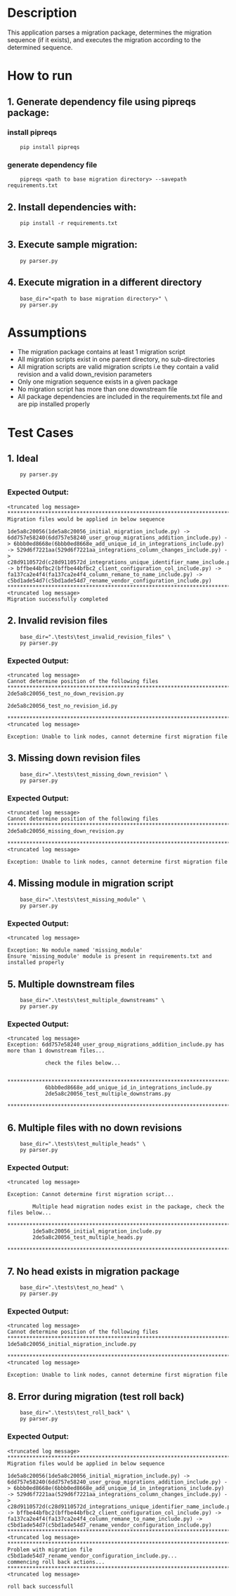 # Description

This application parses a migration package, determines the migration sequence (if it exists), and executes the migration according to the determined sequence.


# How to run

## 1. Generate dependency file using pipreqs package:

### install pipreqs
        pip install pipreqs

### generate dependency file
        pipreqs <path to base migration directory> --savepath requirements.txt

## 2. Install dependencies with:
        pip install -r requirements.txt

## 3. Execute sample migration:
        py parser.py

## 4. Execute migration in a different directory
        base_dir="<path to base migration directory>" \
        py parser.py


# Assumptions
- The migration package contains at least 1 migration script
- All migration scripts exist in one parent directory, no sub-directories
- All migration scripts are valid migration scripts i.e they contain a valid revision and a valid down_revision parameters
- Only one migration sequence exists in a given package
- No migration script has more than one downstream file
- All package dependencies are included in the requirements.txt file and are pip installed properly


# Test Cases

## 1.  Ideal
        py parser.py
        
### Expected Output:

    <truncated log message>
    **************************************************************************************
    Migration files would be applied in below sequence

    1de5a8c20056(1de5a8c20056_initial_migration_include.py) -> 6dd757e58240(6dd757e58240_user_group_migrations_addition_include.py) -> 6bbb0ed8668e(6bbb0ed8668e_add_unique_id_in_integrations_include.py) -> 529d6f7221aa(529d6f7221aa_integrations_column_changes_include.py) -> c28d9110572d(c28d9110572d_integrations_unique_identifier_name_include.py) -> bffbe44bfbc2(bffbe44bfbc2_client_configuration_col_include.py) -> fa137ca2e4f4(fa137ca2e4f4_column_remane_to_name_include.py) -> c5bd1ade54d7(c5bd1ade54d7_rename_vendor_configuration_include.py)
    **************************************************************************************
    <truncated log message>
    Migration successfully completed

## 2.  Invalid revision files
        base_dir=".\tests\test_invalid_revision_files" \
        py parser.py

### Expected Output:

    <truncated log message>
    Cannot determine position of the following files
    **************************************************************************************
    2de5a8c20056_test_no_down_revision.py

    2de5a8c20056_test_no_revision_id.py

    **************************************************************************************
    <truncated log message>

    Exception: Unable to link nodes, cannot determine first migration file

## 3.  Missing down revision files
        base_dir=".\tests\test_missing_down_revision" \
        py parser.py

### Expected Output:
    <truncated log message>
    Cannot determine position of the following files
    **************************************************************************************
    2de5a8c20056_missing_down_revision.py

    **************************************************************************************
    <truncated log message>

    Exception: Unable to link nodes, cannot determine first migration file

## 4.  Missing module in migration script
        base_dir=".\tests\test_missing_module" \
        py parser.py

### Expected Output:

    <truncated log message>

    Exception: No module named 'missing_module'
    Ensure 'missing_module' module is present in requirements.txt and installed properly

## 5.  Multiple downstream files
        base_dir=".\tests\test_multiple_downstreams" \
        py parser.py
        
### Expected Output:

    <truncated log message>
    Exception: 6dd757e58240_user_group_migrations_addition_include.py has more than 1 downstream files...

                check the files below...

                **************************************************************************************
                6bbb0ed8668e_add_unique_id_in_integrations_include.py
                2de5a8c20056_test_multiple_downstrams.py
                **************************************************************************************

## 6.  Multiple files with no down revisions
        base_dir=".\tests\test_multiple_heads" \
        py parser.py
        
### Expected Output:

    <truncated log message>

    Exception: Cannot determine first migration script...

            Multiple head migration nodes exist in the package, check the files below...
            **************************************************************************************
            1de5a8c20056_initial_migration_include.py
            2de5a8c20056_test_multiple_heads.py
            **************************************************************************************

## 7.  No head exists in migration package
        base_dir=".\tests\test_no_head" \
        py parser.py
        
### Expected Output:

    <truncated log message>
    Cannot determine position of the following files
    **************************************************************************************
    1de5a8c20056_initial_migration_include.py

    **************************************************************************************
    <truncated log message>

    Exception: Unable to link nodes, cannot determine first migration file

## 8.  Error during migration (test roll back)
        base_dir=".\tests\test_roll_back" \
        py parser.py
        
### Expected Output:

    <truncated log message>
    **************************************************************************************
    Migration files would be applied in below sequence

    1de5a8c20056(1de5a8c20056_initial_migration_include.py) -> 6dd757e58240(6dd757e58240_user_group_migrations_addition_include.py) -> 6bbb0ed8668e(6bbb0ed8668e_add_unique_id_in_integrations_include.py) -> 529d6f7221aa(529d6f7221aa_integrations_column_changes_include.py) -> c28d9110572d(c28d9110572d_integrations_unique_identifier_name_include.py) -> bffbe44bfbc2(bffbe44bfbc2_client_configuration_col_include.py) -> fa137ca2e4f4(fa137ca2e4f4_column_remane_to_name_include.py) -> c5bd1ade54d7(c5bd1ade54d7_rename_vendor_configuration_include.py)
    **************************************************************************************
    <truncated log message>
    **************************************************************************************
    Problem with migration file c5bd1ade54d7_rename_vendor_configuration_include.py...
    commencing roll back actions...
    **************************************************************************************
    <truncated log message>

    roll back successfull
